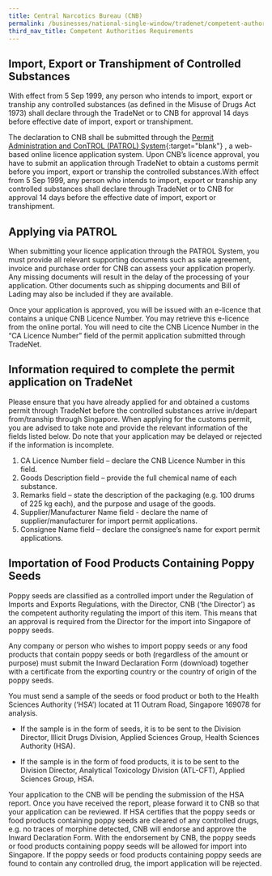 ```yaml
---
title: Central Narcotics Bureau (CNB)
permalink: /businesses/national-single-window/tradenet/competent-authorities-requirements/CNB/
third_nav_title: Competent Authorities Requirements
---
```

## Import, Export or Transhipment of Controlled Substances

With effect from 5 Sep 1999, any person who intends to import, export or tranship any controlled substances (as defined in the Misuse of Drugs Act 1973) shall declare through the TradeNet or to CNB for approval 14 days before effective date of import, export or transhipment.

The declaration to CNB shall be submitted through the [Permit Administration and ConTROL (PATROL) System](https://www.cnb.gov.sg/drug-information/precursor-control/patrol){:target="blank"} , a web-based online licence application system. Upon CNB’s licence approval, you have to submit an application through TradeNet to obtain a customs permit before you import, export or tranship the controlled substances.With effect from 5 Sep 1999, any person who intends to import, export or tranship any controlled substances shall declare through TradeNet or to CNB for approval 14 days before the effective date of import, export or transhipment.

## Applying via PATROL

When submitting your licence application through the PATROL System, you must provide all relevant supporting documents such as sale agreement, invoice and purchase order for CNB can assess your application properly. Any missing documents will result in the delay of the processing of your application. Other documents such as shipping documents and Bill of Lading may also be included if they are available.

Once your application is approved, you will be issued with an e-licence that contains a unique CNB Licence Number. You may retrieve this e-licence from the online portal. You will need to cite the CNB Licence Number in the “CA Licence Number” field of the permit application submitted through TradeNet.

## Information required to complete the permit application on TradeNet

Please ensure that you have already applied for and obtained a customs permit through TradeNet before the controlled substances arrive in/depart from/tranship through Singapore. When applying for the customs permit, you are advised to take note and provide the relevant information of the fields listed below. Do note that your application may be delayed or rejected if the information is incomplete.
1. CA Licence Number field – declare the CNB Licence Number in this field. 
2. Goods Description field – provide the full chemical name of each substance. 
3. Remarks field – state the description of the packaging (e.g. 100 drums of 225 kg each), and the purpose and usage of the goods.
4. Supplier/Manufacturer Name field - declare the  name of supplier/manufacturer for import permit applications.
5. Consignee Name field – declare the consignee’s name for export permit applications.

## Importation of Food Products Containing Poppy Seeds

Poppy seeds are classified as  a controlled import under the Regulation of Imports and Exports Regulations, with the Director, CNB (‘the Director’) as the competent authority regulating the import of this item. This means that an approval is required from the Director for the import into Singapore of poppy seeds.

Any company or person who wishes to import poppy seeds or any food products that contain poppy seeds or both (regardless of the amount or purpose) must submit the Inward Declaration Form (download) together with a certificate from the exporting country or the country of origin of the poppy seeds.

You must send a sample of the seeds or food product or both to the Health Sciences Authority (‘HSA’) located at 11 Outram Road, Singapore 169078 for analysis. 

* If the sample is in the form of seeds, it is to be sent to the Division Director, Illicit Drugs Division, Applied Sciences Group, Health Sciences Authority (HSA). 
 
* If the sample is in the form of food products, it is to be sent to the Division Director, Analytical Toxicology Division (ATL-CFT), Applied Sciences Group, HSA. 

Your application to the CNB will be pending the submission of the HSA report. Once you have received the report, please forward it to CNB so that your application can be reviewed. If HSA certifies that the poppy seeds or food products containing poppy seeds are cleared of any controlled drugs, e.g. no traces of morphine detected, CNB will endorse and approve the Inward Declaration Form. With the endorsement by CNB, the poppy seeds or food products containing poppy seeds will be allowed for import into Singapore. If the poppy seeds or food products containing poppy seeds are found to contain any controlled drug, the import application will be rejected.
